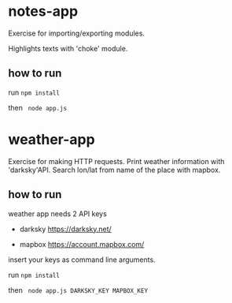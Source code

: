 # notes-app

Exercise for importing/exporting modules.

Highlights texts with 'choke' module.


## how to run

run ```npm install```

then ``` node app.js```

# weather-app

Exercise for making HTTP requests.
Print weather information with 'darksky'API.
Search lon/lat from name of the place with mapbox.



## how to run
weather app needs 2 API keys

- darksky
https://darksky.net/

- mapbox
https://account.mapbox.com/

insert your keys as command line arguments.

run ```npm install```

then ``` node app.js DARKSKY_KEY MAPBOX_KEY```


